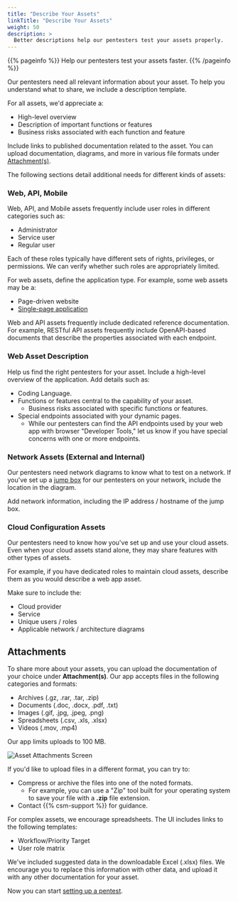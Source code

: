```yaml
---
title: "Describe Your Assets"
linkTitle: "Describe Your Assets"
weight: 50
description: >
  Better descriptions help our pentesters test your assets properly.
---
```


{{% pageinfo %}}
Help our pentesters test your assets faster.
{{% /pageinfo %}}

<!-- What I've set up is different from the "Asset Description" popup.
In my judgment, the descriptions in our UI are not consistent. -->

Our pentesters need all relevant information about your asset. To help
you understand what to share, we include a description template.

For all assets, we'd appreciate a:

- High-level overview
- Description of important functions or features
- Business risks associated with each function and feature

Include links to published documentation related to the
asset. You can upload documentation, diagrams, and more in various
file formats under [Attachment(s)](#attachments).

The following sections detail additional needs for different kinds of assets:

### Web, API, Mobile

Web, API, and Mobile assets frequently include user roles in different
categories such as:

- Administrator
- Service user
- Regular user

Each of these roles typically have different sets of rights, privileges,
or permissions. We can verify whether such roles are appropriately limited.

For web assets, define the application type. For example, some web assets may be a:

- Page-driven website
- [Single-page application](https://developer.mozilla.org/en-US/docs/Glossary/SPA)

Web and API assets frequently include dedicated reference documentation. For example,
RESTful API assets frequently include OpenAPI-based documents that describe the
properties associated with each endpoint. 

### Web Asset Description

Help us find the right pentesters for your asset. Include a high-level overview
of the application. Add details such as:

- Coding Language.
- Functions or features central to the capability of your asset.
  - Business risks associated with specific functions or features.
- Special endpoints associated with your dynamic pages.
  - While our pentesters can find the API endpoints used by your web app with
    browser "Developer Tools," let us know if you have special concerns with
    one or more endpoints.

### Network Assets (External and Internal)

Our pentesters need network diagrams to know what to test on a network.
If you've set up a [jump box](/getting-started/glossary/#jump-box) for our pentesters on your
network, include the location in the diagram.

Add network information, including the IP address / hostname of the
jump box.

### Cloud Configuration Assets

Our pentesters need to know how you've set up and use your cloud assets.
Even when your cloud assets stand alone, they may share features with 
other types of assets.

For example, if you have dedicated roles to maintain cloud assets, describe
them as you would describe a web app asset.

Make sure to include the:

- Cloud provider
- Service
- Unique users / roles
- Applicable network / architecture diagrams

## Attachments

To share more about your assets, you can upload the documentation of your choice under **Attachment(s)**. Our app accepts files
in the following categories and formats:

- Archives (.gz, .rar, .tar, .zip)
- Documents (.doc, .docx, .pdf, .txt)
- Images (.gif, .jpg, .jpeg, .png)
- Spreadsheets (.csv, .xls, .xlsx)
- Videos (.mov, .mp4) 

Our app limits uploads to 100 MB.

![Asset Attachments Screen](/gsg/AssetAttachments.png "Uploads related to your asset")

If you'd like to upload files in a different format, you can try to:

- Compress or archive the files into one of the noted formats.
  - For example, you can use a "Zip" tool built for your operating system to
    save your file with a **.zip** file extension.
- Contact {{% csm-support %}} for guidance.

For complex assets, we encourage spreadsheets. The UI includes links to the following
templates:

- Workflow/Priority Target
- User role matrix

We've included suggested data in the downloadable Excel (.xlsx) files.
We encourage you to replace this information with other data, and upload it 
with any other documentation for your asset.

Now you can start [setting up a pentest](/getting-started/select-pentest-type/).
